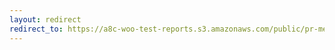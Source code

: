 ```yaml
---
layout: redirect
redirect_to: https://a8c-woo-test-reports.s3.amazonaws.com/public/pr-merge/44195/e2e/index.html
---
```

